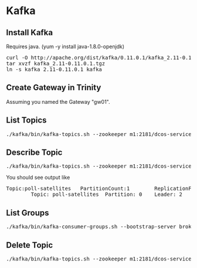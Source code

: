 # Kafka


## Install Kafka

Requires java. (yum -y install java-1.8.0-openjdk)

<pre>
curl -O http://apache.org/dist/kafka/0.11.0.1/kafka_2.11-0.11.0.1.tgz
tar xvzf kafka_2.11-0.11.0.1.tgz
ln -s kafka_2.11-0.11.0.1 kafka
</pre>

## Create Gateway in Trinity

Assuming you named the Gateway "gw01".

## List Topics
<pre>
./kafka/bin/kafka-topics.sh --zookeeper m1:2181/dcos-service-hub-gw01 --list
</pre>

## Describe Topic

<pre>
./kafka/bin/kafka-topics.sh --zookeeper m1:2181/dcos-service-hub-gw01 --describe --topic poll-satellites
</pre>

You should see output like
<pre>
Topic:poll-satellites   PartitionCount:1        ReplicationFactor:1     Configs:
        Topic: poll-satellites  Partition: 0    Leader: 2       Replicas: 2     Isr: 2
</pre>


## List Groups

<pre>
./kafka/bin/kafka-consumer-groups.sh --bootstrap-server broker.hub-gw01.l4lb.thisdcos.directory:9092  --list
</pre>


## Delete Topic

<pre>
./kafka/bin/kafka-topics.sh --zookeeper m1:2181/dcos-service-hub-gw01 --delete --topic poll-satellites
</pre>

